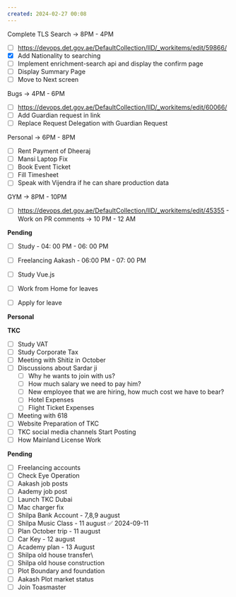 ```yaml
---
created: 2024-02-27 00:08
---
```

Complete TLS Search -> 8PM - 4PM

- [ ] https://devops.det.gov.ae/DefaultCollection/IID/_workitems/edit/59866/ 
- [x] Add Nationality to searching
- [ ] Implement enrichment-search api and display the confirm page
- [ ] Display Summary Page
- [ ] Move to Next screen

Bugs -> 4PM - 6PM 
- [ ] https://devops.det.gov.ae/DefaultCollection/IID/_workitems/edit/60066/
- [ ] Add Guardian request in link 
- [ ] Replace Request Delegation with Guardian Request

Personal -> 6PM - 8PM

- [ ] Rent Payment of Dheeraj
- [ ] Mansi Laptop Fix
- [ ] Book Event Ticket
- [ ] Fill Timesheet
- [ ] Speak with Vijendra if he can share production data

GYM -> 8PM - 10PM


- [ ] https://devops.det.gov.ae/DefaultCollection/IID/_workitems/edit/45355 - Work on PR comments -> 10 PM - 12 AM

**Pending**

- [ ] Study - 04: 00 PM - 06: 00 PM
- [ ] Freelancing Aakash - 06:00 PM - 07: 00 PM
- [ ] Study Vue.js
- [ ] Work from Home for leaves
- [ ] Apply for leave


**Personal**


**TKC**

- [ ] Study VAT
- [ ] Study Corporate Tax
- [ ] Meeting with Shitiz in October
- [ ] Discussions about Sardar ji
	- [ ] Why he wants to join with us?
	- [ ] How much salary we need to pay him?
	- [ ] New employee that we are hiring, how much cost we have to bear?
	- [ ] Hotel Expenses
	- [ ] Flight Ticket Expenses
- [ ] Meeting with 618
- [ ] Website Preparation of TKC
- [ ] TKC social media channels Start Posting
- [ ] How Mainland License Work

**Pending**

- [ ] Freelancing accounts
- [ ] Check Eye Operation
- [ ] Aakash job posts
- [ ] Aademy job post
- [ ] Launch TKC Dubai
- [ ] Mac charger fix
- [ ] Shilpa Bank Account - 7,8,9 august
- [ ] Shilpa Music Class - 11 august ✅ 2024-09-11
- [ ] Plan October trip - 11 august
- [ ] Car Key - 12 august
- [ ] Academy plan - 13 August
- [ ] Shilpa old house transfer\
- [ ] Shilpa old house construction
- [ ] Plot Boundary and foundation 
- [ ] Aakash Plot market status
- [ ] Join Toasmaster